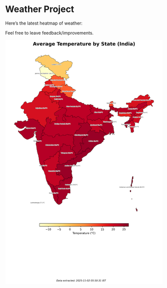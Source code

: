 # Weather Project

Here’s the latest heatmap of weather:

Feel free to leave feedback/improvements.

![India Heatmap](docs/assets/india_heatmap.png?v=069A71)
